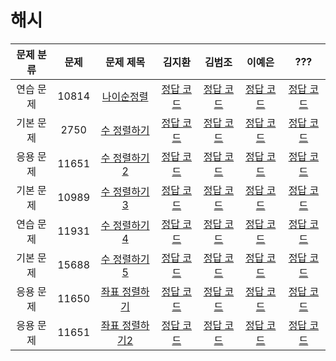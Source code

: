 # 해시
| 문제 분류 | 문제 | 문제 제목 | 김지환 | 김범조 | 이예은 | ??? |
| :--: | :--: | :--: | :--: | :--: | :--: | :--: |
| 연습 문제 | 10814 | [나이순정렬](https://www.acmicpc.net/problem/10814) | [정답 코드]() | [정답 코드]() | [정답 코드]() | [정답 코드]() |
| 기본 문제 | 2750 | [수 정렬하기](https://www.acmicpc.net/problem/11650) | [정답 코드]() | [정답 코드]() | [정답 코드]() | [정답 코드]() |
| 응용 문제 | 11651 | [수 정렬하기2](https://www.acmicpc.net/problem/11651) | [정답 코드]() | [정답 코드]() | [정답 코드]() | [정답 코드]() |
| 기본 문제 | 10989 | [수 정렬하기3](https://www.acmicpc.net/problem/10989) | [정답 코드]() | [정답 코드]() | [정답 코드]() | [정답 코드]() |
| 연습 문제 | 11931 | [수 정렬하기4](https://www.acmicpc.net/problem/11931) | [정답 코드]() | [정답 코드]() | [정답 코드]() | [정답 코드]() |
| 기본 문제 | 15688 | [수 정렬하기5](https://www.acmicpc.net/problem/15688) | [정답 코드]() | [정답 코드]() | [정답 코드]() | [정답 코드]() |
| 응용 문제 | 11650 | [좌표 정렬하기](https://www.acmicpc.net/problem/11650) | [정답 코드]() | [정답 코드]() | [정답 코드]() | [정답 코드]() |
| 응용 문제 | 11651 | [좌표 정렬하기2](https://www.acmicpc.net/problem/11651) | [정답 코드]() | [정답 코드]() | [정답 코드]() | [정답 코드]() |

